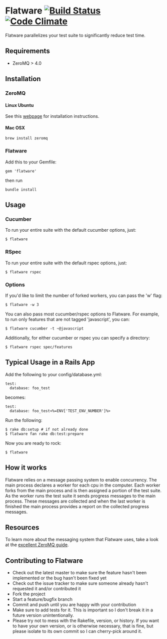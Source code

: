 # Flatware [![Build Status][travis-badge]][travis] [![Code Climate][code-climate-badge]][code-climate]

[travis-badge]: https://travis-ci.org/briandunn/flatware.png
[travis]: http://travis-ci.org/briandunn/flatware
[code-climate-badge]: https://codeclimate.com/github/briandunn/flatware.png
[code-climate]: https://codeclimate.com/github/briandunn/flatware

Flatware parallelizes your test suite to significantly reduce test time.

## Requirements

* ZeroMQ > 4.0

## Installation

### ZeroMQ

#### Linux Ubuntu

See this [webpage](https://tuananh.org/2015/06/16/how-to-install-zeromq-on-ubuntu/) for installation instructions.

#### Mac OSX

```
brew install zeromq
```

### Flatware

Add this to your Gemfile:

```
gem 'flatware'
```

then run

```
bundle install
```

## Usage

### Cucumber

To run your entire suite with the default cucumber options, just:

```
$ flatware
```

### RSpec

To run your entire suite with the default rspec options, just:

```
$ flatware rspec
```

### Options

If you'd like to limit the number of forked workers, you can pass the 'w' flag:

```
$ flatware -w 3
```

You can also pass most cucumber/rspec options to Flatware. For example, to run only
features that are not tagged 'javascript', you can:

```
$ flatware cucumber -t ~@javascript
```

Additionally, for either cucumber or rspec you can specify a directory:

```
$ flatware rspec spec/features
```

## Typical Usage in a Rails App

Add the following to your config/database.yml:

```
test:
  database: foo_test
```

becomes:

```
test:
  database: foo_test<%=ENV['TEST_ENV_NUMBER']%>
```

Run the following:

```
$ rake db:setup # if not already done
$ flatware fan rake db:test:prepare
```

Now you are ready to rock:

```
$ flatware
```

## How it works

Flatware relies on a message passing system to enable concurrency.
The main process declares a worker for each cpu in the computer. Each
worker forks from the main process and is then assigned a portion of the
test suite.  As the worker runs the test suite it sends progress
messages to the main process.  These messages are collected and when
the last worker is finished the main process provides a report on the
collected progress messages.

## Resources

To learn more about the messaging system that Flatware uses, take a look at the
[excellent ZeroMQ guide][z].

[z]: http://zguide.zeromq.org/page:all

## Contributing to Flatware

* Check out the latest master to make sure the feature hasn't been implemented
  or the bug hasn't been fixed yet
* Check out the issue tracker to make sure someone already hasn't requested it
  and/or contributed it
* Fork the project
* Start a feature/bugfix branch
* Commit and push until you are happy with your contribution
* Make sure to add tests for it. This is important so I don't break it in a
  future version unintentionally.
* Please try not to mess with the Rakefile, version, or history. If you want to
  have your own version, or is otherwise necessary, that is fine, but please
  isolate to its own commit so I can cherry-pick around it.
